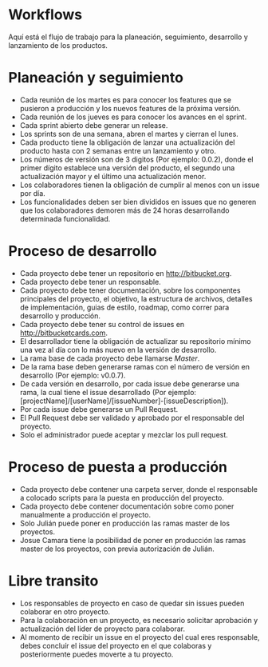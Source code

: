 Workflows
=========

Aquí está el flujo de trabajo para la planeación, seguimiento, desarrollo y lanzamiento de los productos.

# Planeación y seguimiento

* Cada reunión de los martes es para conocer los features que se pusieron a producción y los nuevos features de la próxima versión.
* Cada reunión de los jueves es para conocer los avances en el sprint.
* Cada sprint abierto debe generar un release.
* Los sprints son de una semana, abren el martes y cierran el lunes.
* Cada producto tiene la obligación de lanzar una actualización del producto hasta con 2 semanas entre un lanzamiento y otro.
* Los números de versión son de 3 digitos (Por ejemplo: 0.0.2), donde el primer dígito establece una versión del producto, el segundo una actualización mayor y el último una actualización menor.
* Los colaboradores tienen la obligación de cumplir al menos con un issue por día.
* Los funcionalidades deben ser bien divididos en issues que no generen que los colaboradores demoren más de 24 horas desarrollando determinada funcionalidad.

# Proceso de desarrollo

* Cada proyecto debe tener un repositorio en http://bitbucket.org.
* Cada proyecto debe tener un responsable.
* Cada proyecto debe tener documentación, sobre los componentes principales del proyecto, el objetivo, la estructura de archivos, detalles de implementación, guias de estilo, roadmap, como correr para desarrollo y producción.
* Cada proyecto debe tener su control de issues en http://bitbucketcards.com.
* El desarrollador tiene la obligación de actualizar su repositorio mínimo una vez al día con lo más nuevo en la versión de desarrollo.
* La rama base de cada proyecto debe llamarse *Master*.
* De la rama base deben generarse ramas con el número de versión en desarrollo (Por ejemplo: v0.0.7).
* De cada versión en desarrollo, por cada issue debe generarse una rama, la cual tiene el issue desarrollado (Por ejemplo: [projectName]/[userName]/[issueNumber]-[issueDescription]).
* Por cada issue debe generarse un Pull Request.
* El Pull Request debe ser validado y aprobado por el responsable del proyecto.
* Solo el administrador puede aceptar y mezclar los pull request.

# Proceso de puesta a producción

* Cada proyecto debe contener una carpeta server, donde el responsable a colocado scripts para la puesta en producción del proyecto.
* Cada proyecto debe contener documentación sobre como poner manualmente a producción el proyecto.
* Solo Julián puede poner en producción las ramas master de los proyectos.
* Josue Camara tiene la posibilidad de poner en producción las ramas master de los proyectos, con previa autorización de Julián.

# Libre transito

* Los responsables de proyecto en caso de quedar sin issues pueden colaborar en otro proyecto.
* Para la colaboración en un proyecto, es necesario solicitar aprobación y actualización del lider de proyecto para colaborar.
* Al momento de recibir un issue en el proyecto del cual eres responsable, debes concluír el issue del proyecto en el que colaboras y posteriormente puedes moverte a tu proyecto.
